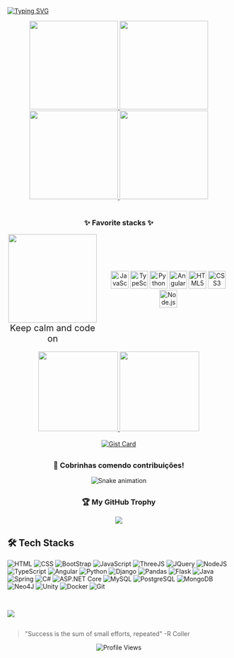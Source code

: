 [![Typing SVG](https://readme-typing-svg.demolab.com/?size=35&center=true&vcenter=true&width=1000&lines=Hi,+I`m+Miyuki!!;A+Software+Engineer+Student!&color=ff3399)](https://git.io/typing-svg)

<div align="center"; margin: 10px;">
  <a href="https://giphy.com/stickers/helloyogis-cute-illustration-kawaii-KAgG4cqnNRGEkMQYml">
    <img src="https://media.giphy.com/media/KAgG4cqnNRGEkMQYml/giphy.gif" width="200" />
  </a>
  <a href="https://giphy.com/stickers/helloyogis-cute-illustration-kawaii-KAgG4cqnNRGEkMQYml">
    <img src="https://media.giphy.com/media/KAgG4cqnNRGEkMQYml/giphy.gif" width="200" />
  </a>
  <a href="https://giphy.com/stickers/helloyogis-cute-illustration-kawaii-KAgG4cqnNRGEkMQYml">
    <img src="https://media.giphy.com/media/KAgG4cqnNRGEkMQYml/giphy.gif" width="200" />
  </a>
  <a href="https://giphy.com/stickers/helloyogis-cute-illustration-kawaii-KAgG4cqnNRGEkMQYml">
    <img src="https://media.giphy.com/media/KAgG4cqnNRGEkMQYml/giphy.gif" width="200" />
  </a>
</div>
<br>


<!--
**DaniMiyuki/DaniMiyuki** is a ✨ _special_ ✨ repository because its `README.md` (this file) appears on your GitHub profile.

Here are some ideas to get you started:

- 🔭 I’m currently working on ...
- 🌱 I’m currently learning Python
- 👯 I’m looking to collaborate on ...
- 🤔 I’m looking for help with ...
- 💬 Ask me about ...
- 📫 How to reach me: ...
- 😄 Pronouns: ...
- ⚡ Fun fact: ...
-->


  <div align="center">
    <h3>✨ Favorite stacks ✨</h3>
  </div>
</div>

<div align="center" style="display: flex; justify-content: center; align-items: center; gap: 20px;">
  <!-- GIF -->
  <div style="display: inline-block;">
    <a href="https://giphy.com/stickers/starbucks-coffee-cup-cute-WPuetj9uSLIuCw6oR6">
      <img src="https://media.giphy.com/media/WPuetj9uSLIuCw6oR6/giphy.gif" width="200" />
    </a>
    <p style="margin: 0; font-size: 20px;">Keep calm and code on</p>
  </div>

  <!-- Ícones -->
  <div style="display: inline-block;">
    <img src="https://cdn.jsdelivr.net/gh/devicons/devicon/icons/javascript/javascript-original.svg" height="40" alt="JavaScript" />
    <img src="https://cdn.jsdelivr.net/gh/devicons/devicon/icons/typescript/typescript-original.svg" height="40" alt="TypeScript" />
    <img src="https://cdn.jsdelivr.net/gh/devicons/devicon/icons/python/python-original.svg" height="40" alt="Python" />
    <img src="https://cdn.jsdelivr.net/gh/devicons/devicon/icons/angularjs/angularjs-original.svg" height="40" alt="Angular" />
    <img src="https://cdn.jsdelivr.net/gh/devicons/devicon/icons/html5/html5-original.svg" height="40" alt="HTML5" />
    <img src="https://cdn.jsdelivr.net/gh/devicons/devicon/icons/css3/css3-original.svg" height="40" alt="CSS3" />
    <img src="https://cdn.jsdelivr.net/gh/devicons/devicon/icons/nodejs/nodejs-original.svg" height="40" alt="Node.js" />
  </div>
</div>


<br/>

<div align="center">
  <a href="https://github.com/DaniMiyuki">
  <img height="180em" src="https://github-readme-stats.vercel.app/api?username=DaniMiyuki&show_icons=true&theme=jolly&include_all_commits=true&count_private=true"/>
  <img height="180em" src="https://github-readme-stats.vercel.app/api/top-langs/?username=DaniMiyuki&layout=compact&langs_count=7&theme=jolly"/>
</div>
<div style="display: inline_block" ><br>
</div>
    
<div align="center">
  <a href="https://gist.github.com/Yizack/65c143709afa7ea612f3578c6aeec732/">
    <img src="https://github-readme-stats.vercel.app/api/gist?id=65c143709afa7ea612f3578c6aeec732&theme=jolly" alt="Gist Card" />
  </a>
</div>


 

##

<div align="center">
  <h3>🐍 Cobrinhas comendo contribuições!</h3>
  <img src="https://github.com/DaniMiyuki/DaniMiyuki/blob/output/github-contribution-grid-snake.svg" alt="Snake animation" />
</div>

## 

<div align="center">
  <h3>🏆 My GitHub Trophy</h3>
  <img src="https://github-profile-trophy.vercel.app/?username=DaniMiyuki&theme=tokyonight&column=9"/>
</div>

    
  ## 
 
<div> 

  ## :hammer_and_wrench: Tech Stacks
  
  ![HTML](https://img.shields.io/badge/-HTML-05122A?style=flat&logo=HTML5) 
  ![CSS](https://img.shields.io/badge/-CSS-05122A?style=flat&logo=CSS3&logoColor=1572B6) 
  ![BootStrap](https://img.shields.io/badge/-BootStrap-05122A?style=flat&logo=BootStrap) 
  ![JavaScript](https://img.shields.io/badge/-JavaScript-05122A?style=flat&logo=javascript) 
  ![ThreeJS](https://img.shields.io/badge/-ThreeJS-05122A?style=flat&logo=Three.JS&logoColor=yellow) 
  ![JQuery](https://img.shields.io/badge/-JQuery-05122A?style=flat&logo=JQuery&logoColor=yellow) 
  ![NodeJS](https://img.shields.io/badge/-NodeJS-05122A?style=flat&logo=Node.JS&logoColor=yellow) 
  ![TypeScript](https://img.shields.io/badge/-TypeScript-05122A?style=flat&logo=TypeScript) 
  ![Angular](https://img.shields.io/badge/-Angular-05122A?style=flat&logo=angular&logoColor=e600ac) 
  ![Python](https://img.shields.io/badge/Python-05122A?style=flat&logo=python&logoColor=00b359)
  ![Django](https://img.shields.io/badge/-Django-05122A?style=flat&logo=Django&logoColor=00b359) 
  ![Pandas](https://img.shields.io/badge/-Pandas-05122A?style=flat&logo=Pandas) 
  ![Flask](https://img.shields.io/badge/-Flask-05122A?style=flat&logo=Flask) 
  ![Java](https://img.shields.io/badge/-Java-05122A?style=flat&logo=openjdk&logoColor=ff6600) 
  ![Spring](https://img.shields.io/badge/-Spring-05122A?style=flat&logo=spring) 
  ![C#](https://img.shields.io/badge/-CSharp-05122A?style=flat&logo=CSharp&logoColor=9966ff) 
  ![ASP.NET Core](https://img.shields.io/badge/-ASP.NET-05122A?style=flat&logo=.NET) 
  ![MySQL](https://img.shields.io/badge/-MySQL-05122A?style=flat&logo=MySQL) 
  ![PostgreSQL](https://img.shields.io/badge/-PostgreSQL-05122A?style=flat&logo=PostgreSQL) 
  ![MongoDB](https://img.shields.io/badge/-MongoDB-05122A?style=flat&logo=MongoDB)
  ![Neo4J](https://img.shields.io/badge/-Neo4J-05122A?style=flat&logo=Neo4J) 
  ![Unity](https://img.shields.io/badge/-Unity-05122A?style=flat&logo=Unity) 
  ![Docker](https://img.shields.io/badge/-Docker-05122A?style=flat&logo=Docker) 
  ![Git](https://img.shields.io/badge/-Git-05122A?style=flat&logo=Git) 
  
 
 <br/>
   
  <a href="https://www.linkedin.com/in/dani-miyuki-464641233/" target="_blank"><img src="https://img.shields.io/badge/-LinkedIn-%230077B5?style=for-the-badge&logo=linkedin&logoColor=white" target="_blank"></a>
  
  ##

  
  <div align="left">
    
  > "Success is the sum of small efforts, repeated" -R Coller

  </div>
  <p align="center"> <img src="https://komarev.com/ghpvc/?username=DaniMiyuki&color=green" alt="Profile Views" /></p>
</div>
